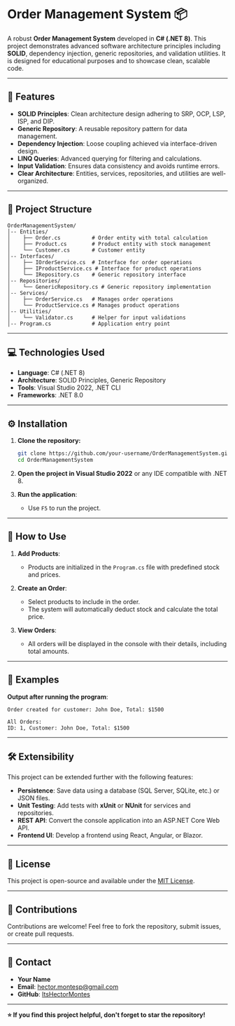 
# Order Management System 📦

A robust **Order Management System** developed in **C# (.NET 8)**. This project demonstrates advanced software architecture principles including **SOLID**, dependency injection, generic repositories, and validation utilities. It is designed for educational purposes and to showcase clean, scalable code.

---

## 🚀 **Features**

- **SOLID Principles**: Clean architecture design adhering to SRP, OCP, LSP, ISP, and DIP.  
- **Generic Repository**: A reusable repository pattern for data management.  
- **Dependency Injection**: Loose coupling achieved via interface-driven design.  
- **LINQ Queries**: Advanced querying for filtering and calculations.  
- **Input Validation**: Ensures data consistency and avoids runtime errors.  
- **Clear Architecture**: Entities, services, repositories, and utilities are well-organized.  

---

## 📂 **Project Structure**

```
OrderManagementSystem/
│-- Entities/
│    ├── Order.cs          # Order entity with total calculation
│    ├── Product.cs        # Product entity with stock management
│    └── Customer.cs       # Customer entity
│-- Interfaces/
│    ├── IOrderService.cs  # Interface for order operations
│    ├── IProductService.cs # Interface for product operations
│    └── IRepository.cs    # Generic repository interface
│-- Repositories/
│    └── GenericRepository.cs # Generic repository implementation
│-- Services/
│    ├── OrderService.cs   # Manages order operations
│    └── ProductService.cs # Manages product operations
│-- Utilities/
│    └── Validator.cs      # Helper for input validations
│-- Program.cs             # Application entry point
```

---

## 💻 **Technologies Used**

- **Language**: C# (.NET 8)
- **Architecture**: SOLID Principles, Generic Repository
- **Tools**: Visual Studio 2022, .NET CLI  
- **Frameworks**: .NET 8.0

---

## ⚙️ **Installation**

1. **Clone the repository:**
   ```bash
   git clone https://github.com/your-username/OrderManagementSystem.git
   cd OrderManagementSystem
   ```

2. **Open the project in Visual Studio 2022** or any IDE compatible with .NET 8.  

3. **Run the application**:
   - Use `F5` to run the project.  

---

## 📘 **How to Use**

1. **Add Products**:
   - Products are initialized in the `Program.cs` file with predefined stock and prices.  

2. **Create an Order**:
   - Select products to include in the order.  
   - The system will automatically deduct stock and calculate the total price.

3. **View Orders**:
   - All orders will be displayed in the console with their details, including total amounts.

---

## 🧩 **Examples**

**Output after running the program**:

```text
Order created for customer: John Doe, Total: $1500

All Orders:
ID: 1, Customer: John Doe, Total: $1500
```

---

## 🛠️ **Extensibility**

This project can be extended further with the following features:
- **Persistence**: Save data using a database (SQL Server, SQLite, etc.) or JSON files.  
- **Unit Testing**: Add tests with **xUnit** or **NUnit** for services and repositories.  
- **REST API**: Convert the console application into an ASP.NET Core Web API.  
- **Frontend UI**: Develop a frontend using React, Angular, or Blazor.  

---

## 📜 **License**

This project is open-source and available under the [MIT License](LICENSE).

---

## 🙌 **Contributions**

Contributions are welcome! Feel free to fork the repository, submit issues, or create pull requests.

---

## 🔗 **Contact**

- **Your Name**  
- **Email**: hector.montesp@gmail.com
- **GitHub**: [ItsHectorMontes](https://github.com/ItsHectorMontes)  

---

**⭐ If you find this project helpful, don't forget to star the repository!**
